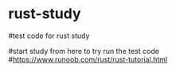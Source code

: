 # rust-study

#test code for rust study

#start study from here to try run the test code
#https://www.runoob.com/rust/rust-tutorial.html
